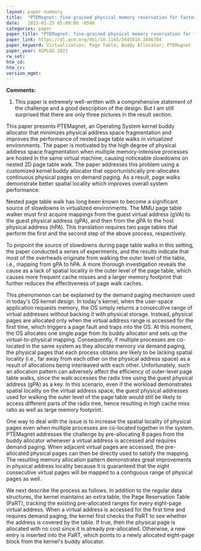 ```yaml
---
layout: paper-summary
title:  "PTEMagnet: fine-grained physical memory reservation for faster page walks in public clouds"
date:   2023-01-25 05:00:00 -0500
categories: paper
paper_title: "PTEMagnet: fine-grained physical memory reservation for faster page walks in public clouds"
paper_link: https://dl.acm.org/doi/10.1145/3445814.3446704
paper_keyword: Virtualization; Page Table; Buddy Allocator; PTEMagnet
paper_year: ASPLOS 2021
rw_set:
htm_cd:
htm_cr:
version_mgmt:
---
```


**Comments:**

1. This paper is extremely well-written with a comprehensive statement of the challenge and a good description of the 
design. But I am still surprised that there are only three pictures in the result section. 

This paper presents PTEMagnet, an Operating System kernel buddy allocator that minimizes physical address
space fragmentation and improves the performance of nested page table walks in virtualized environments.
The paper is motivated by the high degree of physical address space fragmentation when multiple memory-intensive 
processes are hosted in the same virtual machine, causing noticeable slowdowns on nested 2D page table walk. 
The paper addresses this problem using a customized kernel buddy allocator that opportunistically pre-allocates 
continuous physical pages on demand paging. As a result, page walks demonstrate better spatial locality which
improves overall system performance.

Nested page table walk has long been known to become a significant source of slowdowns in virtualized environments.
The MMU page table walker must first acquire mappings from the guest virtual address (gVA) to the guest physical address
(gPA), and then from the gPA to the host physical address (hPA). This translation requires two page tables that
perform the first and the second step of the above process, respectively.

To pinpoint the source of slowdowns during page table walks in this setting, the paper conducted a series of 
experiments, and the results indicate that most of the overheads originate from walking the outer level of the 
table, i.e., mapping from gPA to hPA. 
A more thorough investigation reveals the cause as a lack of spatial locality in the outer level of the page table,
which causes more frequent cache misses and a larger memory footprint that further reduces the effectiveness 
of page walk caches.

This phenomenon can be explained by the demand paging mechanism used in today's OS kernel design. In today's kernel, 
when the user-space application requests memory, the OS simply returns a consecutive range of virtual addresses
without backing it with physical storage. Instead, physical pages are allocated only when the virtual address
range is accessed for the first time, which triggers a page fault and traps into the OS. At this moment, the OS
allocates one single page from its buddy allocator and sets up the virtual-to-physical mapping.
Consequently, if multiple processes are co-located in the same system as they allocate memory via demand paging, 
the physical pages that each process obtains are likely to be lacking spatial locality (i.e., far away from each other 
on the physical address space) as a result of allocations being interleaved with each other.
Unfortunately, such an allocation pattern can adversely affect the efficiency of outer-level page table walks,
since the walk accesses the radix tree using the guest physical address (gPA) as a key. In this scenario, even
if the workload demonstrates spatial locality on the virtual address space, the guest physical addresses used 
for walking the outer level of the page table would still be likely to access different parts of the radix tree,
hence resulting in high cache miss ratio as well as large memory footprint.

One way to deal with the issue is to increase the spatial locality of physical pages even when multiple processes
are co-located together in the system. PTEMagnet addresses the challenge by pre-allocating 8 pages from the 
buddy allocator whenever a virtual address is accessed and requires demand paging. When adjacent virtual pages
are accessed, the pre-allocated physical pages can then be directly used to satisfy the mapping.  
The resulting memory allocation pattern demonstrates great improvements in physical address locality because it is
guaranteed that the eight consecutive virtual pages will be mapped to a contiguous range of physical pages as well.

We next describe the process as follows. In addition to the regular data structures, the kernel maintains an
extra table, the Page Reservation Table (PaRT), tracking the existing pre-allocated ranges for every eight-page 
virtual address.
When a virtual address is accessed for the first time and requires demand paging, the kernel first checks the 
PaRT to see whether the address is covered by the table. If true, then the physical page is allocated with no cost
since it is already pre-allocated. Otherwise, a new entry is inserted into the PaRT, which points to a newly allocated
eight-page block from the kernel's buddy allocator.

